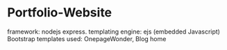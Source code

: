 # Portfolio-Website
framework: nodejs express.
templating engine: ejs (embedded Javascript)
Bootstrap templates used: OnepageWonder, Blog home